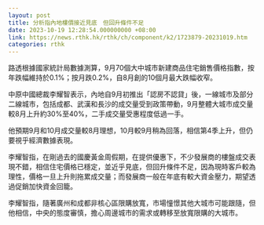 ```yaml
---
layout: post
title: 分析指內地樓價接近見底　但回升條件不足
date: 2023-10-19 12:28:54.000000000 +08:00
link: https://news.rthk.hk/rthk/ch/component/k2/1723879-20231019.htm
categories: rthk
---
```


路透根據國家統計局數據測算，9月70個大中城市新建商品住宅銷售價格指數，按年跌幅維持於0.1%；按月跌0.2%，自8月創的10個月最大跌幅收窄。

中原中國總裁李耀智表示，內地自9月初推出「認房不認貸」後，一線城市及部分二線城市，包括成都、武漢和長沙的成交量受到政策帶動，9月整體大城市成交量較8月上升約30%至40%，二手成交量受惠程度低過一手。

他預期9月和10月成交量較8月理想，10月較9月稍為回落，相信第4季上升，但仍要視乎經濟數據表現。

李耀智指，在剛過去的國慶黃金周假期，在提供優惠下，不少發展商的樓盤成交表現不錯，相信住宅價格已穩定，並近乎見底，但回升條件不足，因為現時客戶較為理性，價格一旦上升則拖累成交量；而發展商一般在年底有較大資金壓力，期望透過促銷加快資金回籠。

李耀智指，隨著廣州和成都非核心區限購放寬，市場憧憬其他大城市可能跟隨，但他相信，中央的態度審慎，擔心周邊城市的需求或轉移至放寬限購的大城市。
